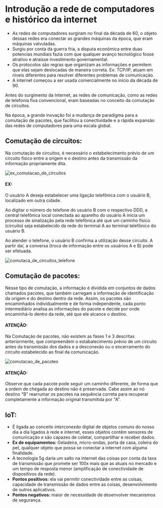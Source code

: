 # Introdução a rede de computadores e histórico da internet

*	As redes de computadores surgiram no final da década de 60, o objeto dessas redes era conectar as grandes máquinas da época, que eram máquinas valvuladas.
*	Surgiu por conta da guerra fria, a disputa econômica entre duas potencias mundiais fazia com que qualquer avanço tecnológico fosse atrativo e atraísse investimento governamental.
*	Os protocolos são regras que organizam as informações e permitem que elas sejam deslocadas de maneira correta. Ex: TCP/IP, atuam em níveis diferentes para resolver diferentes problemas de comunicação.
*	A internet começou a ser usada comercialmente no início da década de 90.

Antes do surgimento da Internet, as redes de comunicação, como as redes de telefonia fixa convencional, eram baseadas no conceito da comutação de circuitos.

Na época, a grande inovação foi a mudança de paradigma para a comutação de pacotes, que facilitou a conectividade e a rápida expansão das redes de computadores para uma escala global.

## Comutação de circuitos:

Na comutação de circuitos, é necessário o estabelecimento prévio de um circuito físico entre a origem e o destino antes da transmissão da informação propriamente dita.

![ex_comutacao_de_circuitos](https://user-images.githubusercontent.com/61008693/172952458-c3404f84-7d28-4729-9ef7-56b77bf04636.png)

#### EX:

O usuário A deseja estabelecer uma ligação telefônica com o usuário B, localizado em outra cidade.

Ao digitar o número do telefone do usuário B com o respectivo DDD, a central telefônica local conectada ao aparelho do usuário A inicia um processo de sinalização pela rede telefônica até que um caminho físico (circuito) seja estabelecido da rede do terminal A ao terminal telefônico do usuário B.

Ao atender o telefone, o usuário B confirma a utilização desse circuito. A partir daí, a conversa (troca de informação entre os usuários A e B) pode ser efetuada.

![comutaca_de_circuitos_telefone](https://user-images.githubusercontent.com/61008693/172957013-a32e8295-7333-495e-bb70-b697fe3cce0f.png)

## Comutação de pacotes:

Nesse tipo de comutação, a informação é dividida em conjuntos de dados chamados pacotes, que também carregam a informação de identificação da origem e do destino dentro da rede.
Assim, os pacotes são encaminhados individualmente e de forma independente, cada ponto intermediário analisa as informações do pacote e decide por onde encaminhá-lo dentro da rede, até que ele alcance o destino.

#### ATENÇÃO:
Na Comutação de pacotes, não existem as fases 1 e 3 descritas anteriormente, que compreendem o estabalecimento prévio de um circuito antes da transmissão dos dados e a desconexão ou o encerramento do circuito estabelecido ao final da comunicação.

![comutacao_de_pacotes](https://user-images.githubusercontent.com/61008693/172957429-7a788bb6-05b4-47e9-9aa7-ecfe00bae219.png)

#### ATENÇÃO: 
Observe que cada pacote pode seguir um caminho diferente, de forma que a ordem de chegada ao destino não é preservada. Cabe assim ao nó destino "B" rearrumar os pacotes na sequência correta para recuperar completamente a informação original transmitida por "A".

## IoT:

* É ligada ao conceito _interconexão_ digital de objetos comuns do nosso dia a dia ligados à rede e internet, esses objetos contêm sensores de comunicação e são capazes de coletar, compartilhar e receber dados.
* **Ex de equipamentos:** Geladeira, micro-ondas, porta de casa, coleira do pet, qualquer objeto que possa se conectar a internet com alguma finalidade.
*	A tecnologia 5g daria um salto na internet das coisas por conta da taxa de transmissão que promete ser 100x mais que as atuais no mercado e um tempo de resposta menor (amplificação de conectividade de dispositivos da rede).
*	**Pontos positivos:** ela vai permitir conectividade entre as coisas, capacidade de transmissão de dados entre as coisas, desenvolvimento de outros aplicativos. 
*	**Pontos negativos:** maior de necessidade de desenvolver mecanismos de segurança.
